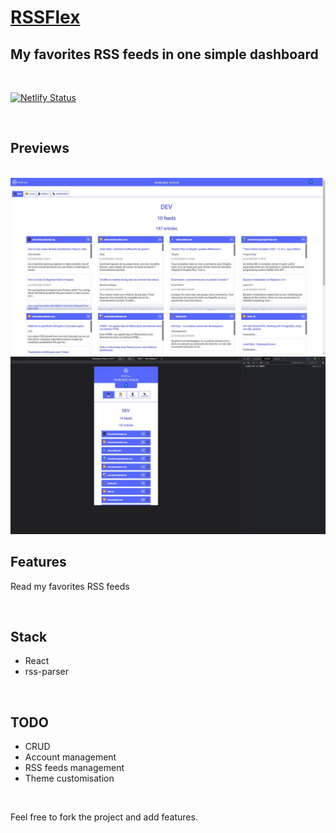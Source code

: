 # [RSSFlex](https://rssflex.netlify.com)

## My favorites RSS feeds in one simple dashboard

<br>

[![Netlify Status](https://api.netlify.com/api/v1/badges/edfb2794-7483-445a-8454-0509efc7d580/deploy-status)](https://app.netlify.com/sites/rssflex/deploys)

<br>

## Previews

<br>

<img src="previews/desktop.jpg" />

<br>

<img src="previews/mobile.jpg" />

<br>

## Features

Read my favorites RSS feeds

<br>

## Stack

- React
- rss-parser

<br>

## TODO

- CRUD
- Account management
- RSS feeds management
- Theme customisation

<br>

Feel free to fork the project and add features.
